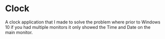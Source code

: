 # Clock
A clock application that I made to solve the problem where prior to Windows 10 if you had multiple monitors it only showed the Time and Date on the main monitor.
